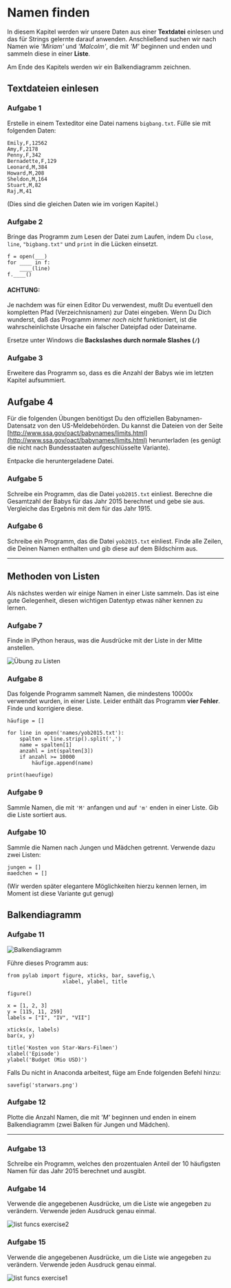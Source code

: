 
# Namen finden

In diesem Kapitel werden wir unsere Daten aus einer **Textdatei** einlesen und das für Strings gelernte darauf anwenden. Anschließend suchen wir nach Namen wie *'Miriam'* und *'Malcolm'*, die mit *'M'* beginnen und enden und sammeln diese in einer **Liste**.

Am Ende des Kapitels werden wir ein Balkendiagramm zeichnen.

## Textdateien einlesen

### Aufgabe 1

Erstelle in einem Texteditor eine Datei namens `bigbang.txt`. Fülle sie mit folgenden Daten:

    Emily,F,12562
    Amy,F,2178
    Penny,F,342
    Bernadette,F,129
    Leonard,M,384
    Howard,M,208
    Sheldon,M,164
    Stuart,M,82
    Raj,M,41

(Dies sind die gleichen Daten wie im vorigen Kapitel.)


### Aufgabe 2

Bringe das Programm zum Lesen der Datei zum Laufen, indem Du `close`, `line`, `"bigbang.txt"` und `print` in die Lücken einsetzt.

    f = open(___)
    for ____ in f:
        ____(line)
    f.____()

#### ACHTUNG:

Je nachdem was für einen Editor Du verwendest, mußt Du eventuell den kompletten Pfad (Verzeichnisnamen) zur Datei eingeben. Wenn Du Dich wunderst, daß das Programm *immer noch nicht* funktioniert, ist die wahrscheinlichste Ursache ein falscher Dateipfad oder Dateiname.

Ersetze unter Windows die **Backslashes durch normale Slashes (`/`)**


### Aufgabe 3

Erweitere das Programm so, dass es die Anzahl der Babys wie im letzten Kapitel aufsummiert.


## Aufgabe 4

Für die folgenden Übungen benötigst Du den offiziellen Babynamen-Datensatz von den US-Meldebehörden. Du kannst die Dateien von der Seite [http://www.ssa.gov/oact/babynames/limits.html](http://www.ssa.gov/oact/babynames/limits.html) herunterladen (es genügt die nicht nach Bundesstaaten aufgeschlüsselte Variante). 

Entpacke die heruntergeladene Datei.

### Aufgabe 5

Schreibe ein Programm, das die Datei `yob2015.txt` einliest. 
Berechne die Gesamtzahl der Babys für das Jahr 2015 berechnet und gebe sie aus. Vergleiche das Ergebnis mit dem für das Jahr 1915.


### Aufgabe 6

Schreibe ein Programm, das die Datei `yob2015.txt` einliest. Finde alle Zeilen, die Deinen Namen enthalten und gib diese auf dem Bildschirm aus.

----

## Methoden von Listen

Als nächstes werden wir einige Namen in einer Liste sammeln. Das ist eine gute Gelegenheit, diesen wichtigen Datentyp etwas näher kennen zu lernen.


### Aufgabe 7

Finde in IPython heraus, was die Ausdrücke mit der Liste in der Mitte anstellen.

![Übung zu Listen](../exercises/lists.png)


### Aufgabe 8

Das folgende Programm sammelt Namen, die mindestens 10000x verwendet wurden, in einer Liste. Leider enthält das Programm **vier Fehler**. Finde und korrigiere diese.

    häufige = []

    for line in open('names/yob2015.txt'):
        spalten = line.strip().split(',')
        name = spalten[1]
        anzahl = int(spalten[3])
        if anzahl >= 10000
            häufige.append(name)

    print(haeufige)


### Aufgabe 9

Sammle Namen, die mit `'M'` anfangen und auf `'m'` enden in einer Liste. Gib die Liste sortiert aus.


### Aufgabe 10

Sammle die Namen nach Jungen und Mädchen getrennt. Verwende dazu zwei Listen:

    jungen = []
    maedchen = []

(Wir werden später elegantere Möglichkeiten hierzu kennen lernen, im Moment ist diese Variante gut genug)


## Balkendiagramm

### Aufgabe 11

![Balkendiagramm](star_bars.png)

Führe dieses Programm aus:

    from pylab import figure, xticks, bar, savefig,\
                      xlabel, ylabel, title
    
    figure()
    
    x = [1, 2, 3]
    y = [115, 11, 259]
    labels = ["I", "IV", "VII"]
    
    xticks(x, labels)
    bar(x, y)
    
    title('Kosten von Star-Wars-Filmen')
    xlabel('Episode')
    ylabel('Budget (Mio USD)')
    

Falls Du nicht in Anaconda arbeitest, füge am Ende folgenden Befehl hinzu:

    savefig('starwars.png')


### Aufgabe 12

Plotte die Anzahl Namen, die mit *'M'* beginnen und enden in einem Balkendiagramm (zwei Balken für Jungen und Mädchen).


----

### Aufgabe 13

Schreibe ein Programm, welches den prozentualen Anteil der 10 häufigsten Namen für das Jahr 2015 berechnet und ausgibt.


### Aufgabe 14

Verwende die angegebenen Ausdrücke, um die Liste wie angegeben zu verändern. Verwende jeden Ausdruck genau einmal.

![list funcs exercise2](../exercises/list_funcs2.png)


### Aufgabe 15

Verwende die angegebenen Ausdrücke, um die Liste wie angegeben zu verändern. Verwende jeden Ausdruck genau einmal.

![list funcs exercise1](../exercises/list_funcs1.png)


